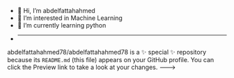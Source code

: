 - 👋 Hi, I’m abdelfattahahmed
- 👀 I’m interested in Machine Learning
- 🌱 I’m currently learning python
- 
  -------------------------------------

abdelfattahahmed78/abdelfattahahmed78 is a ✨ special ✨ repository because its `README.md` (this file) appears on your GitHub profile.
You can click the Preview link to take a look at your changes.
--->
